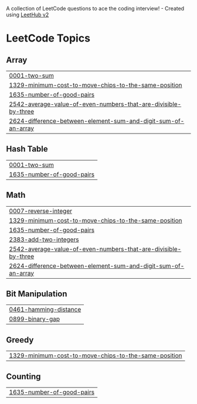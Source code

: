 A collection of LeetCode questions to ace the coding interview! - Created using [LeetHub v2](https://github.com/arunbhardwaj/LeetHub-2.0)
<!---LeetCode Topics Start-->
# LeetCode Topics
## Array
|  |
| ------- |
| [0001-two-sum](https://github.com/ISudhan/Leetcode/tree/master/0001-two-sum) |
| [1329-minimum-cost-to-move-chips-to-the-same-position](https://github.com/ISudhan/Leetcode/tree/master/1329-minimum-cost-to-move-chips-to-the-same-position) |
| [1635-number-of-good-pairs](https://github.com/ISudhan/Leetcode/tree/master/1635-number-of-good-pairs) |
| [2542-average-value-of-even-numbers-that-are-divisible-by-three](https://github.com/ISudhan/Leetcode/tree/master/2542-average-value-of-even-numbers-that-are-divisible-by-three) |
| [2624-difference-between-element-sum-and-digit-sum-of-an-array](https://github.com/ISudhan/Leetcode/tree/master/2624-difference-between-element-sum-and-digit-sum-of-an-array) |
## Hash Table
|  |
| ------- |
| [0001-two-sum](https://github.com/ISudhan/Leetcode/tree/master/0001-two-sum) |
| [1635-number-of-good-pairs](https://github.com/ISudhan/Leetcode/tree/master/1635-number-of-good-pairs) |
## Math
|  |
| ------- |
| [0007-reverse-integer](https://github.com/ISudhan/Leetcode/tree/master/0007-reverse-integer) |
| [1329-minimum-cost-to-move-chips-to-the-same-position](https://github.com/ISudhan/Leetcode/tree/master/1329-minimum-cost-to-move-chips-to-the-same-position) |
| [1635-number-of-good-pairs](https://github.com/ISudhan/Leetcode/tree/master/1635-number-of-good-pairs) |
| [2383-add-two-integers](https://github.com/ISudhan/Leetcode/tree/master/2383-add-two-integers) |
| [2542-average-value-of-even-numbers-that-are-divisible-by-three](https://github.com/ISudhan/Leetcode/tree/master/2542-average-value-of-even-numbers-that-are-divisible-by-three) |
| [2624-difference-between-element-sum-and-digit-sum-of-an-array](https://github.com/ISudhan/Leetcode/tree/master/2624-difference-between-element-sum-and-digit-sum-of-an-array) |
## Bit Manipulation
|  |
| ------- |
| [0461-hamming-distance](https://github.com/ISudhan/Leetcode/tree/master/0461-hamming-distance) |
| [0899-binary-gap](https://github.com/ISudhan/Leetcode/tree/master/0899-binary-gap) |
## Greedy
|  |
| ------- |
| [1329-minimum-cost-to-move-chips-to-the-same-position](https://github.com/ISudhan/Leetcode/tree/master/1329-minimum-cost-to-move-chips-to-the-same-position) |
## Counting
|  |
| ------- |
| [1635-number-of-good-pairs](https://github.com/ISudhan/Leetcode/tree/master/1635-number-of-good-pairs) |
<!---LeetCode Topics End-->